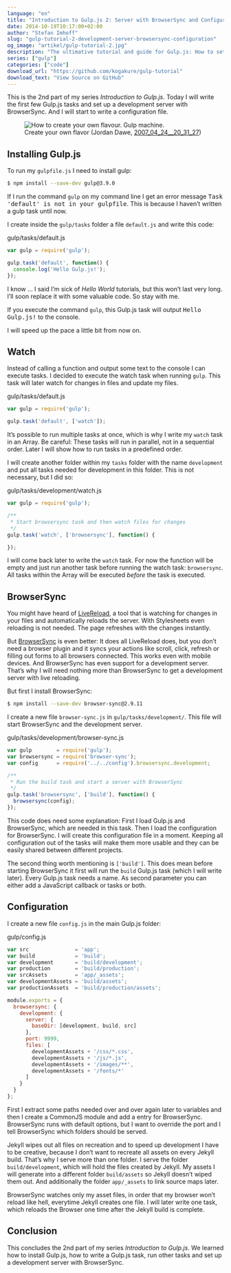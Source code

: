 ```yaml
---
language: "en"
title: "Introduction to Gulp.js 2: Server with BrowserSync and Configuration"
date: 2014-10-19T10:17:00+02:00
author: "Stefan Imhoff"
slug: "gulp-tutorial-2-development-server-browsersync-configuration"
og_image: "artikel/gulp-tutorial-2.jpg"
description: "The ultimative tutorial and guide for Gulp.js: How to set up a development server with BrowserSync."
series: ["gulp"]
categories: ["code"]
download_url: "https://github.com/kogakure/gulp-tutorial"
download_text: "View Source on GitHub"
---
```


This is the 2nd part of my series *Introduction to Gulp.js*. Today I will write the first few Gulp.js tasks and set up a development server with BrowserSync. And I will start to write a configuration file.

<figure class="image-figure attribution attribution-caption">
  <img src="/assets/images/artikel/gulp-tutorial-2.jpg" alt="How to create your own flavour. Gulp machine.">
  <figcaption>
   Create your own flavor (Jordan Dawe, <a href="https://www.flickr.com/photos/freedryk/477742788">2007_04_24__20_31_27</a>)
  </figcaption>
</figure>


## Installing Gulp.js

To run my `gulpfile.js` I need to install gulp:

```bash
$ npm install --save-dev gulp@3.9.0
```

If I run the command `gulp` on my command line I get an error message <samp>Task 'default' is not in your gulpfile</samp>. This is because I haven’t written a gulp task until now.

I create inside the `gulp/tasks` folder a file `default.js` and write this code:

<p class="code-info">gulp/tasks/default.js</p>

```javascript
var gulp = require('gulp');

gulp.task('default', function() {
  console.log('Hello Gulp.js!');
});
```


I know … I said I’m sick of *Hello World* tutorials, but this won’t last very long. I’ll soon replace it with some valuable code. So stay with me.

If you execute the command `gulp`, this Gulp.js task will output <samp>Hello Gulp.js!</samp> to the console.

I will speed up the pace a little bit from now on.

## Watch

Instead of calling a function and output some text to the console I can execute tasks. I decided to execute the watch task when running `gulp`. This task will later watch for changes in files and update my files.

<p class="code-info">gulp/tasks/default.js</p>

```javascript
var gulp = require('gulp');

gulp.task('default', ['watch']);
```


It’s possible to run multiple tasks at once, which is why I write my `watch` task in an Array. Be careful: These tasks will run in parallel, not in a sequential order. Later I will show how to run tasks in a predefined order.

I will create another folder within my `tasks` folder with the name `development` and put all tasks needed for development in this folder. This is not necessary, but I did so:

<p class="code-info">gulp/tasks/development/watch.js</p>

```javascript
var gulp = require('gulp');

/**
 * Start browsersync task and then watch files for changes
 */
gulp.task('watch', ['browsersync'], function() {

});
```


I will come back later to write the `watch` task. For now the function will be empty and just run another task before running the watch task: `browsersync`. All tasks within the Array will be executed *before* the task is executed.

## BrowserSync

You might have heard of [LiveReload](http://livereload.com/), a tool that is watching for changes in your files and automatically reloads the server. With Stylesheets even reloading is not needed. The page refreshes with the changes instantly.

But [BrowserSync](https://browsersync.io/) is even better: It does all LiveReload does, but you don’t need a browser plugin and it syncs your actions like scroll, click, refresh or filling out forms to all browsers connected. This works even with mobile devices. And BrowserSync has even support for a development server. That’s why I will need nothing more than BrowserSync to get a development server with live reloading.

But first I install BrowserSync:

```bash
$ npm install --save-dev browser-sync@2.9.11
```

I create a new file `browser-sync.js` in `gulp/tasks/development/`. This file will start BrowserSync and the development server.

<p class="code-info">gulp/tasks/development/browser-sync.js</p>

```javascript
var gulp        = require('gulp');
var browsersync = require('browser-sync');
var config      = require('../../config').browsersync.development;

/**
 * Run the build task and start a server with BrowserSync
 */
gulp.task('browsersync', ['build'], function() {
  browsersync(config);
});
```


This code does need some explanation: First I load Gulp.js and BrowserSync, which are needed in this task. Then I load the configuration for BrowserSync. I will create this configuration file in a moment. Keeping all configuration out of the tasks will make them more usable and they can be easily shared between different projects.

The second thing worth mentioning is `['build']`. This does mean before starting BrowserSync it first will run the `build` Gulp.js task (which I will write later). Every Gulp.js task needs a name. As second parameter you can either add a JavaScript callback or tasks or both.

## Configuration

I create a new file `config.js` in the main Gulp.js folder:

<p class="code-info">gulp/config.js</p>

```javascript
var src               = 'app';
var build             = 'build';
var development       = 'build/development';
var production        = 'build/production';
var srcAssets         = 'app/_assets';
var developmentAssets = 'build/assets';
var productionAssets  = 'build/production/assets';

module.exports = {
  browsersync: {
    development: {
      server: {
        baseDir: [development, build, src]
      },
      port: 9999,
      files: [
        developmentAssets + '/css/*.css',
        developmentAssets + '/js/*.js',
        developmentAssets + '/images/**',
        developmentAssets + '/fonts/*'
      ]
    }
  }
};
```


First I extract some paths needed over and over again later to variables and then I create a CommonJS module and add a entry for BrowserSync. BrowserSync runs with default options, but I want to override the port and I tell BrowserSync which folders should be served.

Jekyll wipes out all files on recreation and to speed up development I have to be creative, because I don’t want to recreate all assets on every Jekyll build. That’s why I serve more than one folder. I serve the folder `build/development`, which will hold the files created by Jekyll. My assets I will generate into a different folder `build/assets` so Jekyll doesn’t wiped them out. And additionally the folder `app/_assets` to link source maps later.

BrowserSync watches only my asset files, in order that my browser won’t reload like hell, everytime Jekyll creates one file. I will later write one task, which reloads the Browser one time after the Jekyll build is complete.

## Conclusion

This concludes the 2nd part of my series *Introduction to Gulp.js*. We learned how to install Gulp.js, how to write a Gulp.js task, run other tasks and set up a development server with BrowserSync.
